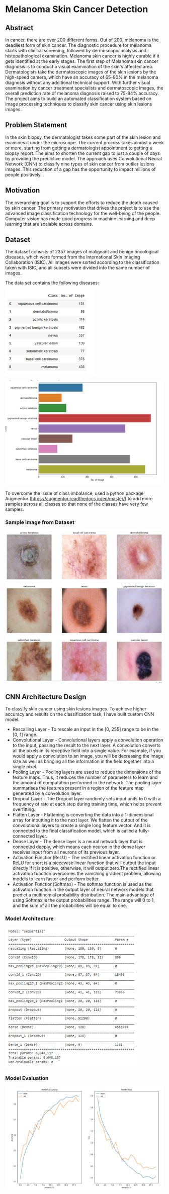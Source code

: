 # Melanoma Skin Cancer Detection

## Abstract
In cancer, there are over 200 different forms. Out of 200, melanoma is the deadliest form of skin cancer. The diagnostic procedure for melanoma starts with clinical screening, followed by dermoscopic analysis and histopathological examination. Melanoma skin cancer is highly curable if it gets identified at the early stages. The first step of Melanoma skin cancer diagnosis is to conduct a visual examination of the skin's affected area. Dermatologists take the dermatoscopic images of the skin lesions by the high-speed camera, which have an accuracy of 65-80% in the melanoma diagnosis without any additional technical support. With further visual examination by cancer treatment specialists and dermatoscopic images, the overall prediction rate of melanoma diagnosis raised to 75-84% accuracy. The project aims to build an automated classification system based on image processing techniques to classify skin cancer using skin lesions images.

## Problem Statement
 In the skin biopsy, the dermatologist takes some part of the skin lesion and examines it under the microscope. The current process takes almost a week or more, starting from getting a dermatologist appointment to getting a biopsy report.
 The aims to shorten the current gap to just a couple of days by providing the predictive model.
 The approach uses Convolutional Neural Network (CNN) to classify nine types of skin cancer from outlier lesions images. This reduction of a gap has the opportunity to impact millions of people positively.

## Motivation
The overarching goal is to support the efforts to reduce the death caused by skin cancer. The primary motivation that drives the project is to use the advanced image classification technology for the well-being of the people. Computer vision has made good progress in machine learning and deep learning that are scalable across domains.

## Dataset
The dataset consists of 2357 images of malignant and benign oncological diseases, which were formed from the International Skin Imaging Collaboration (ISIC). All images were sorted according to the classification taken with ISIC, and all subsets were divided into the same number of images.

The data set contains the following diseases:

![datasetdf](https://github.com/taruntiwarihp/raw_images/blob/master/Datasetdf.png)

![datasetplot](https://github.com/taruntiwarihp/raw_images/blob/master/DatasetPlot.png)

To overcome the issue of class imbalance, used a python package  Augmentor (https://augmentor.readthedocs.io/en/master/) to add more samples across all classes so that none of the classes have very few samples.

### Sample image from Dataset

![sample image](https://github.com/taruntiwarihp/raw_images/blob/master/Samleimagefromdataset.png)

## CNN Architecture Design
To classify skin cancer using skin lesions images. To achieve higher accuracy and results on the classification task, I have built custom CNN model.

- Rescalling Layer - To rescale an input in the [0, 255] range to be in the [0, 1] range.
- Convolutional Layer - Convolutional layers apply a convolution operation to the input, passing the result to the next layer. A convolution converts all the pixels in its receptive field into a single value. For example, if you would apply a convolution to an image, you will be decreasing the image size as well as bringing all the information in the field together into a single pixel. 
- Pooling Layer - Pooling layers are used to reduce the dimensions of the feature maps. Thus, it reduces the number of parameters to learn and the amount of computation performed in the network. The pooling layer summarises the features present in a region of the feature map generated by a convolution layer.
- Dropout Layer - The Dropout layer randomly sets input units to 0 with a frequency of rate at each step during training time, which helps prevent overfitting.
- Flatten Layer - Flattening is converting the data into a 1-dimensional array for inputting it to the next layer. We flatten the output of the convolutional layers to create a single long feature vector. And it is connected to the final classification model, which is called a fully-connected layer.
- Dense Layer - The dense layer is a neural network layer that is connected deeply, which means each neuron in the dense layer receives input from all neurons of its previous layer.
- Activation Function(ReLU) - The rectified linear activation function or ReLU for short is a piecewise linear function that will output the input directly if it is positive, otherwise, it will output zero.The rectified linear activation function overcomes the vanishing gradient problem, allowing models to learn faster and perform better.
- Activation Function(Softmax) - The softmax function is used as the activation function in the output layer of neural network models that predict a multinomial probability distribution. The main advantage of using Softmax is the output probabilities range. The range will 0 to 1, and the sum of all the probabilities will be equal to one.

### Model Architecture
![Model Arch](https://github.com/taruntiwarihp/raw_images/blob/master/ModelLayer.png)

### Model Evaluation
![ModelEvaluation](https://github.com/taruntiwarihp/raw_images/blob/master/ModelEvaluation.png)
